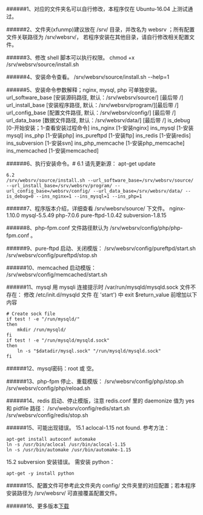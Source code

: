 ######1、对应的文件夹名可以自行修改，本程序仅在 Ubuntu-16.04 上测试通过。

######2、文件夹(xfunmp)建议放在 /srv/ 目录，并改名为 websrv ；所有配置文件关联路径为 /srv/websrv/， 若程序安装在其他目录，请自行修改相关配置文件。

######3、修改 shell 脚本可以执行权限。
    chmod +x /srv/websrv/source/install.sh

######4、安装命令查看。
    /srv/websrv/source/install.sh --help=1

######5、安装命令参数解释；nginx, mysql, php 可单独安装。
    url_software_base  [安装源码路径, 默认：/srv/websrv/source/] [最后带 /]
    url_install_base   [安装程序路径, 默认：/srv/websrv/program/][最后带 /]
    url_config_base    [配置文件路径, 默认：/srv/websrv/config/] [最后带 /]
    url_data_base      [数据文件路径, 默认：/srv/websrv/data/]   [最后带 /]
    is_debug         [0-开始安装；1-查看安装过程命令]
    ins_nginx        [1-安装nginx]
    ins_mysql        [1-安装mysql]
    ins_php          [1-安装php]
    ins_pureftpd     [1-安装ftp]
    ins_redis        [1-安装redis]
    ins_subversion   [1-安装svn]
    ins_php_memcache [1-安装php_memcache]
    ins_memcached    [1-安装memcached]

######6、执行安装命令。#
    6.1 请先更新源： apt-get update

```
6.2 
/srv/websrv/source/install.sh --url_software_base=/srv/websrv/source/ --url_install_base=/srv/websrv/program/ --url_config_base=/websrv/config/ --url_data_base=/srv/websrv/data/ --is_debug=0 --ins_nginx=1 --ins_mysql=1 --ins_php=1
```
######7、程序版本介绍，详细查看 /srv/websrv/source/ 下文件。
    nginx-1.10.0
    mysql-5.5.49
    php-7.0.6
    pure-ftpd-1.0.42
    subversion-1.8.15

######8、php-fpm.conf 文件路径默认为 /srv/websrv/config/php/php-fpm.conf 。

######9、pure-ftpd 启动、关闭模版：
    /srv/websrv/config/pureftpd/start.sh
    /srv/websrv/config/pureftpd/stop.sh

######10、memcached 启动模版：
    /srv/websrv/config/memcached/start.sh

######11、mysql 用 mysqli 连接提示时 /var/run/mysqld/mysqld.sock 文件不存在：
    修改 /etc/init.d/mysqld 文件
    在 'start') 中 exit $return_value 前增加以下内容
```
# Create sock file
if test ! -e "/run/mysqld/"
then
    mkdir /run/mysqld/
fi
if test ! -e "/run/mysqld/mysqld.sock"
then
    ln -s "$datadir/mysql.sock" "/run/mysqld/mysqld.sock"
fi
```

######12、mysql密码：root 或 空。

######13、php-fpm 停止、重载模版：
    /srv/websrv/config/php/stop.sh
    /srv/websrv/config/php/reload.sh

######14、redis 启动、停止模版，注意 redis.conf 里的 daemonize 值为 yes 和 pidfile 路径：
    /srv/websrv/config/redis/start.sh
    /srv/websrv/config/redis/stop.sh

######15、可能出现错误。
15.1 aclocal-1.15 not found.
     参考方法：
```
apt-get install autoconf automake
ln -s /usr/bin/aclocal /usr/bin/aclocal-1.15
ln -s /usr/bin/automake /usr/bin/automake-1.15
```
15.2 subversion 安装错误。
      需安装 python：
```
apt-get -y install python
```

######15、配置文件可参考此文件夹内 config/ 文件夹里的对应配置；若本程序安装路径为 /srv/websrv/ 可直接覆盖配置文件。

######16、更多版本[下载](http://pan.baidu.com/s/1sk0AYVN#path=%252Fsoftware%252Fweb_tool)
